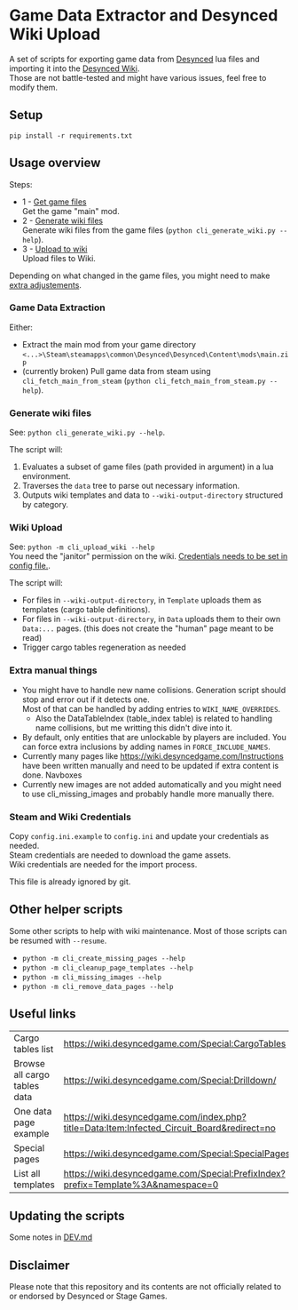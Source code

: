 # Game Data Extractor and Desynced Wiki Upload

A set of scripts for exporting game data from [Desynced](https://www.desyncedgame.com/) lua files and importing it into the [Desynced Wiki](https://wiki.desyncedgame.com/Main_Page).  
Those are not battle-tested and might have various issues, feel free to modify them.  

## Setup

```
pip install -r requirements.txt
```

## Usage overview
Steps:
- 1 - [Get game files](#game_data_extraction)  
  Get the game "main" mod.
- 2 - [Generate wiki files](#generate-wiki-files)  
  Generate wiki files from the game files (`python cli_generate_wiki.py --help`).
- 3 - [Upload to wiki](#wiki-upload)  
  Upload files to Wiki.
  
Depending on what changed in the game files, you might need to make [extra adjustements](#extra-manual-things).

### Game Data Extraction

Either: 
- Extract the main mod from your game directory `<...>\Steam\steamapps\common\Desynced\Desynced\Content\mods\main.zip`
- (currently broken) Pull game data from steam using `cli_fetch_main_from_steam` (`python cli_fetch_main_from_steam.py --help`).

### Generate wiki files
See: `python cli_generate_wiki.py --help`.

The script will:  
1) Evaluates a subset of game files (path provided in argument) in a lua environment.
2) Traverses the `data` tree to parse out necessary information.
3) Outputs wiki templates and data to `--wiki-output-directory` structured by category.

### Wiki Upload

See: `python -m cli_upload_wiki --help`  
You need the "janitor" permission on the wiki. [Credentials needs to be set in config file.](#steam-and-wiki-credentials).  

The script will:
- For files in `--wiki-output-directory`, in `Template` uploads them as templates (cargo table definitions).
- For files in `--wiki-output-directory`, in `Data` uploads them to their own `Data:...` pages. (this does not create the "human" page meant to be read)
- Trigger cargo tables regeneration as needed

### Extra manual things

- You might have to handle new name collisions. Generation script should stop and error out if it detects one.  
  Most of that can be handled by adding entries to `WIKI_NAME_OVERRIDES`. 
    - Also the DataTableIndex (table_index table) is related to handling name collisions, but me writting this didn't dive into it. 
- By default, only entities that are unlockable by players are included. You can force extra inclusions by adding names in `FORCE_INCLUDE_NAMES`.  
- Currently many pages like https://wiki.desyncedgame.com/Instructions have been written manually and need to be updated if extra content is done. Navboxes 
- Currently new images are not added automatically and you might need to use cli_missing_images and probably handle more manually there.

### Steam and Wiki Credentials

Copy `config.ini.example` to `config.ini` and update your credentials as needed.  
Steam credentials are needed to download the game assets.  
Wiki credentials are needed for the import process.  

This file is already ignored by git.

## Other helper scripts

Some other scripts to help with wiki maintenance. Most of those scripts can be resumed with `--resume`.

- `python -m cli_create_missing_pages --help`
- `python -m cli_cleanup_page_templates --help`
- `python -m cli_missing_images --help`
- `python -m cli_remove_data_pages --help`

## Useful links

|                              |                                                                                            |
| ---------------------------- | ------------------------------------------------------------------------------------------ |
| Cargo tables list            | https://wiki.desyncedgame.com/Special:CargoTables                                          |
| Browse all cargo tables data | https://wiki.desyncedgame.com/Special:Drilldown/                                           |
| One data page example        | https://wiki.desyncedgame.com/index.php?title=Data:Item:Infected_Circuit_Board&redirect=no |
| Special pages                | https://wiki.desyncedgame.com/Special:SpecialPages                                         |
| List all templates           | https://wiki.desyncedgame.com/Special:PrefixIndex?prefix=Template%3A&namespace=0           |

## Updating the scripts

Some notes in [DEV.md](DEV.md)

## Disclaimer

Please note that this repository and its contents are not officially related to or endorsed by Desynced or Stage Games.
